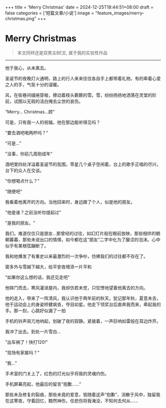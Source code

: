 +++
title = 'Merry Christmas'
date = 2024-12-25T18:44:51+08:00
draft = false
categories = ['短篇文章/小说']
image = "feature_images/merry-christmas.png"
+++

# Merry Christmas

> 本文同样还是双男主BE文, 属于我的实验性作品

---

他于我心，从未离去。

圣诞节的夜晚灯火通明，路上的行人来来往往各自手上都带着礼物，有的牵着心爱之人的手，气氛十分的温暖。

风，在街巷间缱绻穿梭，撩动着枝头簌簌的雪。雪，纷纷扬扬地洒落在灵堂的阶前，试图以无瑕的洁白掩去尘世的哀伤。

“Merry… Christmas…顾”

可是，只有我一人的祝福，他在那边能听得见吗？

"要去酒吧喝两杯吗？"

“可是…”

"没事，你前几周刚成年"

酒吧里四处洋溢着圣诞节的氛围，零星几个桌子空闲着，台上的歌手正唱的尽兴，台下的众人在交谈。

"你想喝点什么？"

"随便吧"

我看着他离开的方向。当他回来时，身边跟了个人，似是他的朋友。

"他是谁？之前没听你提起过"

"是我的朋友。" 

我们，难道仅仅只是朋友…那曾经的过往，如幻灯片般在眼前放映，那些相伴的朝朝暮暮，那些未说出口的情愫，如今都在这“朋友”二字中化为了酸涩的泡沫。心中似乎有某根弦蹦断了。

我和他爆发了有重史以来最激烈的一次争吵，仿佛我们的过往都不存在了。

窗多外与雪越下越大，给平安夜增添一片平和

"如果你这么想的话，我还见走吧"

他摔门而去，寒风灌进屋内，我却仿若未觉，只怔愣地望着他离去的方向。

他的走入，带来了一阵清风，我认识他于两年前的秋天。犹记那年秋，夏意未去，他于运动会上的身姿矫健飒沓，夺目如星。他走下领奖台后直奔我而来，牵起我的手。那一刻，心跳好似漏了一拍

手机的铃声突兀地响起，划破了夜的寂静。紧接着，一声巨响如雷般在耳边炸开。

我冲了出去。到处一片雪白…

"出车祸了！快打120!"

"现场有家属吗？"

“我…”

手术室的门关上了，红色的灯光似乎将我的灵魂灼伤。

手机屏幕亮起，他最后的留言“抱歉……”

那些未及修复的裂痕，那些未竟的爱意，皆随着这声“抱歉”，消散于风中，独留我在这寒夜，守着回忆，黯然神伤，任悲伤将我淹没，不知何去何从……